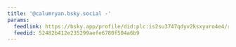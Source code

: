 ```yaml
---
title: '@calumryan.bsky.social -'
params:
  feedlink: https://bsky.app/profile/did:plc:is2su3747qdyv2ksxyuro4e4/rss
  feedid: 52482b412e235299aefe6780f504a6b9
---
```

